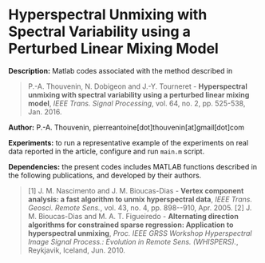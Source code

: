 # Hyperspectral Unmixing with Spectral Variability using a Perturbed Linear Mixing Model

**Description:** Matlab codes associated with the method described in

>P.-A. Thouvenin, N. Dobigeon and J.-Y. Tourneret - <strong>Hyperspectral unmixing with spectral variability using a perturbed linear mixing model</strong>, <em>IEEE Trans. Signal Processing</em>, vol. 64, no. 2, pp. 525-538, Jan. 2016.

**Author:** P.-A. Thouvenin, pierreantoine[dot]thouvenin[at]gmail[dot]com

**Experiments:** to run a representative example of the experiments on real data reported in the article, configure and run `main.m` script.

**Dependencies:** the present codes includes MATLAB functions described in the following publications, and developed by their authors.

> [1] J. M. Nascimento and J. M. Bioucas-Dias - <strong>Vertex component analysis: a fast algorithm to unmix hyperspectral data</strong>, <em>IEEE Trans. Geosci. Remote Sens.</em>, vol. 43, no. 4, pp. 898--910, Apr. 2005.
> [2] J. M. Bioucas-Dias and M. A. T. Figueiredo - <strong>Alternating direction algorithms for constrained sparse regression: Application to hyperspectral unmixing</strong>, <em>Proc. IEEE GRSS Workshop Hyperspectral Image Signal Process.: Evolution in Remote Sens. (WHISPERS).</em>, Reykjavik, Iceland, Jun. 2010.
